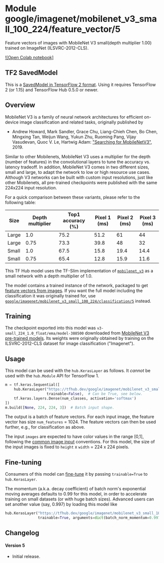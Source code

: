# Module google/imagenet/mobilenet_v3_small_100_224/feature_vector/5

Feature vectors of images with MobileNet V3 small(depth multiplier 1.00) trained on ImageNet (ILSVRC-2012-CLS).

<!-- asset-path: legacy -->
<!-- dataset: imagenet-ilsvrc-2012-cls -->
<!-- fine-tunable: true -->
<!-- format: saved_model_2 -->
<!-- module-type: image-feature-vector -->
<!-- network-architecture: MobileNet V3 -->

[![Open Colab notebook]](https://colab.research.google.com/github/tensorflow/hub/blob/master/examples/colab/tf2_image_retraining.ipynb)

## TF2 SavedModel

This is a [SavedModel in TensorFlow 2
format](https://www.tensorflow.org/hub/tf2_saved_model).
Using it requires TensorFlow 2 (or 1.15) and TensorFlow Hub 0.5.0 or newer.

## Overview

MobileNet V3 is a family of neural network architectures for efficient
on-device image classification and related tasks, originally published by

  * Andrew Howard, Mark Sandler, Grace Chu, Liang-Chieh Chen, Bo Chen, Mingxing
    Tan, Weijun Wang, Yukun Zhu, Ruoming Pang, Vijay Vasudevan, Quoc V. Le,
    Hartwig Adam: ["Searching for MobileNetV3"](https://arxiv.org/abs/1905.02244),
    2019.

Similar to other Mobilenets, MobileNet V3 uses a multiplier for the depth
(number of features) in the convolutional layers to tune the accuracy vs.
latency tradeoff. In addition, MobileNet V3 comes in two different sizes, small and large, to
adapt the network to low or high resource use cases. Although V3 networks can be
built with custom input resolutions, just like other Mobilenets, all pre-trained
checkpoints were published with the same 224x224 input resolution.

For a quick comparison between these variants, please refer to the following
table:

Size  | Depth multiplier | Top1 accuracy (%) | Pixel 1 (ms) | Pixel 2 (ms) | Pixel 3 (ms)
----- | ---------------- | ----------------- | ------------ | ------------ | ------------
Large | 1.0              | 75.2              | 51.2         | 61           | 44
Large | 0.75             | 73.3              | 39.8         | 48           | 32
Small | 1.0              | 67.5              | 15.8         | 19.4         | 14.4
Small | 0.75             | 65.4              | 12.8         | 15.9         | 11.6

This TF Hub model uses the TF-Slim implementation of
[`mobilenet_v3`](https://github.com/tensorflow/models/blob/master/research/slim/nets/mobilenet/mobilenet_v3.py)
as a small network with a depth multiplier of 1.0.



The model contains a trained instance of the network, packaged to get
[feature vectors from images](https://www.tensorflow.org/hub/common_signatures/images#feature-vector).
If you want the full model including the classification it was originally
trained for, use
[`google/imagenet/mobilenet_v3_small_100_224/classification/5`](https://tfhub.dev/google/imagenet/mobilenet_v3_small_100_224/classification/5)
instead.


## Training

The checkpoint exported into this model was `v3-small_224_1.0_float/ema/model-388500` downloaded
from
[MobileNet V3 pre-trained models](https://github.com/tensorflow/models/blob/master/research/slim/nets/mobilenet/README.md).
Its weights were originally obtained by training on the ILSVRC-2012-CLS
dataset for image classification ("Imagenet").

## Usage

This model can be used with the `hub.KerasLayer` as follows.
It *cannot* be used with the `hub.Module` API for TensorFlow 1.

```python
m = tf.keras.Sequential([
    hub.KerasLayer("https://tfhub.dev/google/imagenet/mobilenet_v3_small_100_224/feature_vector/5",
                   trainable=False),  # Can be True, see below.
    tf.keras.layers.Dense(num_classes, activation='softmax')
])
m.build([None, 224, 224, 3])  # Batch input shape.
```

The output is a batch of feature vectors. For each input image,
the feature vector has size `num_features` = 1024. The feature
vectors can then be used further, e.g., for classification as above.


The input `images` are expected to have color values in the range [0,1],
following the
[common image input](https://www.tensorflow.org/hub/common_signatures/images#input)
conventions.
For this model, the size of the input images is fixed to
`height` x `width` = 224 x 224 pixels.


## Fine-tuning

Consumers of this model can
[fine-tune](https://www.tensorflow.org/hub/tf2_saved_model#fine-tuning) it
by passing `trainable=True` to `hub.KerasLayer`.

The momentum (a.k.a. decay coefficient) of batch norm's exponential moving
averages defaults to 0.99 for this model, in order to accelerate training
on small datasets (or with huge batch sizes).
Advanced users can set another value (say, 0.997) by loading this model like

```python
hub.KerasLayer("https://tfhub.dev/google/imagenet/mobilenet_v3_small_100_224/feature_vector/5",
               trainable=True, arguments=dict(batch_norm_momentum=0.997))
```


## Changelog

#### Version 5

  * Initial release.
